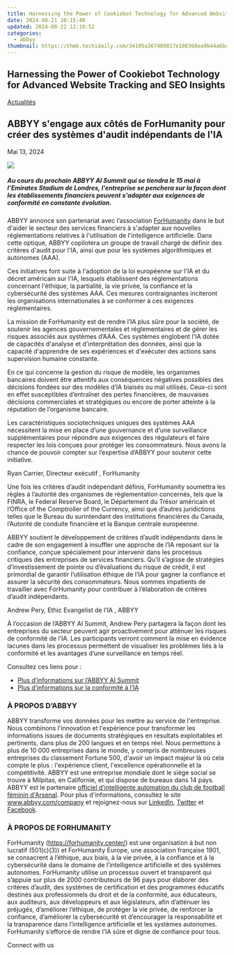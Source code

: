 ```yaml
---
title: Harnessing the Power of Cookiebot Technology for Advanced Website Tracking and SEO Insights
date: 2024-08-21 10:15:40
updated: 2024-08-22 12:19:52
categories:
  - abbyy
thumbnail: https://thmb.techidaily.com/34105a367409817e108368ea9b44a6be3f4efc35b42dfda4969266c7308e348b.jpg
---
```


## Harnessing the Power of Cookiebot Technology for Advanced Website Tracking and SEO Insights

[Actualités](https://tools.techidaily.com/abbyy/products/)

## ABBYY s'engage aux côtés de ForHumanity pour créer des systèmes d'audit indépendants de l'IA

Mai 13, 2024

![](https://content.abbyy.com/-/media/project/abbyy/abbyy/branchtemplates/shutterstock_1272462163_1296-x-729.jpg?h=729&iar=0&w=1296)

##### Au cours du prochain ABBYY AI Summit qui se tiendra le 15 mai à l’Emirates Stadium de Londres, l'entreprise se penchera sur la façon dont les établissements financiers peuvent s'adapter aux exigences de conformité en constante évolution.

ABBYY annonce son partenariat avec l’association [ForHumanity](https://forhumanity.center/) dans le but d'aider le secteur des services financiers à s'adapter aux nouvelles réglementations relatives à l'utilisation de l'intelligence artificielle. Dans cette optique, ABBYY copilotera un groupe de travail chargé de définir des critères d'audit pour l'IA, ainsi que pour les systèmes algorithmiques et autonomes (AAA).

Ces initiatives font suite à l'adoption de la loi européenne sur l'IA et du décret américain sur l'IA, lesquels établissent des réglementations concernant l'éthique, la partialité, la vie privée, la confiance et la cybersécurité des systèmes AAA. Ces mesures contraignantes inciteront les organisations internationales à se conformer à ces exigences réglementaires.

La mission de ForHumanity est de rendre l’IA plus sûre pour la société, de soutenir les agences gouvernementales et réglementaires et de gérer les risques associés aux systèmes d’AAA. Ces systèmes englobent l'IA dotée de capacités d'analyse et d'interprétation des données, ainsi que la capacité d'apprendre de ses expériences et d'exécuter des actions sans supervision humaine constante.

En ce qui concerne la gestion du risque de modèle, les organismes bancaires doivent être attentifs aux conséquences négatives possibles des décisions fondées sur des modèles d’IA biaisés ou mal utilisés. Ceux-ci sont en effet susceptibles d’entraîner des pertes financières, de mauvaises décisions commerciales et stratégiques ou encore de porter atteinte à la réputation de l’organisme bancaire.

Les caractéristiques sociotechniques uniques des systèmes AAA nécessitent la mise en place d’une gouvernance et d’une surveillance supplémentaires pour répondre aux exigences des régulateurs et faire respecter les lois conçues pour protéger les consommateurs. Nous avons la chance de pouvoir compter sur l’expertise d’ABBYY pour soutenir cette initiative.

Ryan Carrier, Directeur exécutif , ForHumanity

Une fois les critères d’audit indépendant définis, ForHumanity soumettra les règles à l’autorité des organismes de réglementation concernés, tels que la FINRA, le Federal Reserve Board, le Département du Trésor américain et l’Office of the Comptroller of the Currency, ainsi que d’autres juridictions telles que le Bureau du surintendant des institutions financières du Canada, l’Autorité de conduite financière et la Banque centrale européenne.

ABBYY soutient le développement de critères d’audit indépendants dans le cadre de son engagement à insuffler une approche de l’IA reposant sur la confiance, conçue spécialement pour intervenir dans les processus critiques des entreprises de services financiers. Qu’il s’agisse de stratégies d’investissement de pointe ou d’évaluations du risque de crédit, il est primordial de garantir l’utilisation éthique de l’IA pour gagner la confiance et assurer la sécurité des consommateurs. Nous sommes impatients de travailler avec ForHumanity pour contribuer à l’élaboration de critères d’audit indépendants.

Andrew Pery, Ethic Evangelist de l’IA , ABBYY

À l’occasion de l’ABBYY AI Summit, Andrew Pery partagera la façon dont les entreprises du secteur peuvent agir proactivement pour atténuer les risques de conformité de l’IA. Les participants verront comment la mise en évidence lacunes dans les processus permettent de visualiser les problèmes liés à la conformité et les avantages d’une surveillance en temps réel.

Consultez ces liens pour :

* [Plus d’informations sur l’ABBYY AI Summit](https://tools.techidaily.com/abbyy/products/)
* [Plus d’informations sur la conformité à l’IA](https://tools.techidaily.com/abbyy/products/)

### À PROPOS D’ABBYY

ABBYY transforme vos données pour les mettre au service de l'entreprise. Nous combinons l'innovation et l'expérience pour transformer les informations issues de documents stratégiques en résultats exploitables et pertinents, dans plus de 200 langues et en temps réel. Nous permettons à plus de 10 000 entreprises dans le monde, y compris de nombreuses entreprises du classement Fortune 500, d'avoir un impact majeur là où cela compte le plus : l'expérience client, l'excellence opérationnelle et la compétitivité. ABBYY est une entreprise mondiale dont le siège social se trouve à Milpitas, en Californie, et qui dispose de bureaux dans 14 pays. ABBYY est le partenaire [officiel d’intelligente automation du club de football féminin d'Arsenal](https://tools.techidaily.com/abbyy/products/). Pour plus d'informations, consultez le site www.abbyy.com/company et rejoignez-nous sur [LinkedIn](https://www.linkedin.com/company/abbyy), [Twitter](https://twitter.com/ABBYY%5FSoftware?ref%5Fsrc=twsrc%5Egoogle%7Ctwcamp%5Eserp%7Ctwgr%5Eauthor) et [Facebook](https://www.facebook.com/ABBYYsoft/?locale=fr%5FFR).

### À PROPOS DE FORHUMANITY

ForHumanity (<https://forhumanity.center/>) est une organisation à but non lucratif (501(c)(3)) et ForHumanity Europe, une association française 1901, se consacrent à l’éthique, aux biais, à la vie privée, à la confiance et à la cybersécurité dans le domaine de l’intelligence artificielle et des systèmes autonomes. ForHumanity utilise un processus ouvert et transparent qui s’appuie sur plus de 2000 contributeurs de 96 pays pour élaborer des critères d’audit, des systèmes de certification et des programmes éducatifs destinés aux professionnels du droit et de la conformité, aux éducateurs, aux auditeurs, aux développeurs et aux législateurs, afin d’atténuer les préjugés, d’améliorer l’éthique, de protéger la vie privée, de renforcer la confiance, d’améliorer la cybersécurité et d’encourager la responsabilité et la transparence dans l’intelligence artificielle et les systèmes autonomes. ForHumanity s’efforce de rendre l’IA sûre et digne de confiance pour tous.

Connect with us

<ins class="adsbygoogle"
     style="display:block"
     data-ad-format="autorelaxed"
     data-ad-client="ca-pub-7571918770474297"
     data-ad-slot="1223367746"></ins>



<ins class="adsbygoogle"
     style="display:block"
     data-ad-client="ca-pub-7571918770474297"
     data-ad-slot="8358498916"
     data-ad-format="auto"
     data-full-width-responsive="true"></ins>
